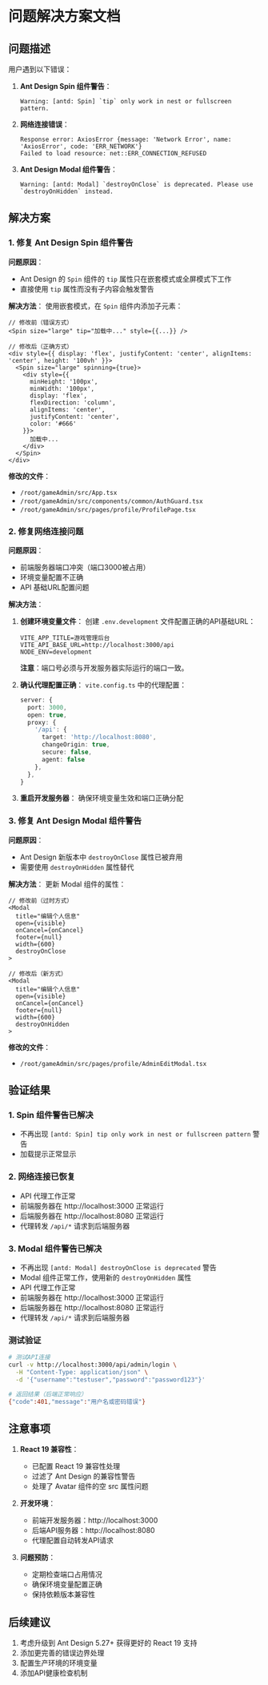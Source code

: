 # 问题解决方案文档

## 问题描述

用户遇到以下错误：

1. **Ant Design Spin 组件警告**：
   ```
   Warning: [antd: Spin] `tip` only work in nest or fullscreen pattern.
   ```

2. **网络连接错误**：
   ```
   Response error: AxiosError {message: 'Network Error', name: 'AxiosError', code: 'ERR_NETWORK'}
   Failed to load resource: net::ERR_CONNECTION_REFUSED
   ```

3. **Ant Design Modal 组件警告**：
   ```
   Warning: [antd: Modal] `destroyOnClose` is deprecated. Please use `destroyOnHidden` instead.
   ```

## 解决方案

### 1. 修复 Ant Design Spin 组件警告

**问题原因**：
- Ant Design 的 `Spin` 组件的 `tip` 属性只在嵌套模式或全屏模式下工作
- 直接使用 `tip` 属性而没有子内容会触发警告

**解决方法**：
使用嵌套模式，在 `Spin` 组件内添加子元素：

```tsx
// 修改前（错误方式）
<Spin size="large" tip="加载中..." style={{...}} />

// 修改后（正确方式）
<div style={{ display: 'flex', justifyContent: 'center', alignItems: 'center', height: '100vh' }}>
  <Spin size="large" spinning={true}>
    <div style={{ 
      minHeight: '100px', 
      minWidth: '100px',
      display: 'flex',
      flexDirection: 'column',
      alignItems: 'center',
      justifyContent: 'center',
      color: '#666'
    }}>
      加载中...
    </div>
  </Spin>
</div>
```

**修改的文件**：
- `/root/gameAdmin/src/App.tsx`
- `/root/gameAdmin/src/components/common/AuthGuard.tsx`
- `/root/gameAdmin/src/pages/profile/ProfilePage.tsx`

### 2. 修复网络连接问题

**问题原因**：
- 前端服务器端口冲突（端口3000被占用）
- 环境变量配置不正确
- API 基础URL配置问题

**解决方法**：

1. **创建环境变量文件**：
   创建 `.env.development` 文件配置正确的API基础URL：
   ```env
   VITE_APP_TITLE=游戏管理后台
   VITE_API_BASE_URL=http://localhost:3000/api
   NODE_ENV=development
   ```
   
   **注意**：端口号必须与开发服务器实际运行的端口一致。

2. **确认代理配置正确**：
   `vite.config.ts` 中的代理配置：
   ```ts
   server: {
     port: 3000,
     open: true,
     proxy: {
       '/api': {
         target: 'http://localhost:8080',
         changeOrigin: true,
         secure: false,
         agent: false
       },
     },
   }
   ```

3. **重启开发服务器**：
   确保环境变量生效和端口正确分配

### 3. 修复 Ant Design Modal 组件警告

**问题原因**：
- Ant Design 新版本中 `destroyOnClose` 属性已被弃用
- 需要使用 `destroyOnHidden` 属性替代

**解决方法**：
更新 Modal 组件的属性：

```tsx
// 修改前（过时方式）
<Modal
  title="编辑个人信息"
  open={visible}
  onCancel={onCancel}
  footer={null}
  width={600}
  destroyOnClose
>

// 修改后（新方式）
<Modal
  title="编辑个人信息"
  open={visible}
  onCancel={onCancel}
  footer={null}
  width={600}
  destroyOnHidden
>
```

**修改的文件**：
- `/root/gameAdmin/src/pages/profile/AdminEditModal.tsx`

## 验证结果

### 1. Spin 组件警告已解决
- 不再出现 `[antd: Spin] tip only work in nest or fullscreen pattern` 警告
- 加载提示正常显示

### 2. 网络连接已恢复
- API 代理工作正常
- 前端服务器在 http://localhost:3000 正常运行
- 后端服务器在 http://localhost:8080 正常运行
- 代理转发 `/api/*` 请求到后端服务器

### 3. Modal 组件警告已解决
- 不再出现 `[antd: Modal] destroyOnClose is deprecated` 警告
- Modal 组件正常工作，使用新的 `destroyOnHidden` 属性
- API 代理工作正常
- 前端服务器在 http://localhost:3000 正常运行
- 后端服务器在 http://localhost:8080 正常运行
- 代理转发 `/api/*` 请求到后端服务器

### 测试验证
```bash
# 测试API连接
curl -v http://localhost:3000/api/admin/login \
  -H "Content-Type: application/json" \
  -d '{"username":"testuser","password":"password123"}'

# 返回结果（后端正常响应）
{"code":401,"message":"用户名或密码错误"}
```

## 注意事项

1. **React 19 兼容性**：
   - 已配置 React 19 兼容性处理
   - 过滤了 Ant Design 的兼容性警告
   - 处理了 Avatar 组件的空 src 属性问题

2. **开发环境**：
   - 前端开发服务器：http://localhost:3000
   - 后端API服务器：http://localhost:8080
   - 代理配置自动转发API请求

3. **问题预防**：
   - 定期检查端口占用情况
   - 确保环境变量配置正确
   - 保持依赖版本兼容性

## 后续建议

1. 考虑升级到 Ant Design 5.27+ 获得更好的 React 19 支持
2. 添加更完善的错误边界处理
3. 配置生产环境的环境变量
4. 添加API健康检查机制